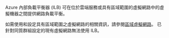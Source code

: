 Azure 內部負載平衡器 (ILB) 可在位於雲端服務或具有區域範圍的虛擬網路中的虛擬機器之間提供網路負載平衡。

如需使用和設定具有區域範圍之虛擬網路的相關資訊，請參閱[區域虛擬網路](../articles/virtual-network/virtual-networks-migrate-to-regional-vnet.md)。 已針對同質群組設定的現有虛擬網路無法使用 ILB。

